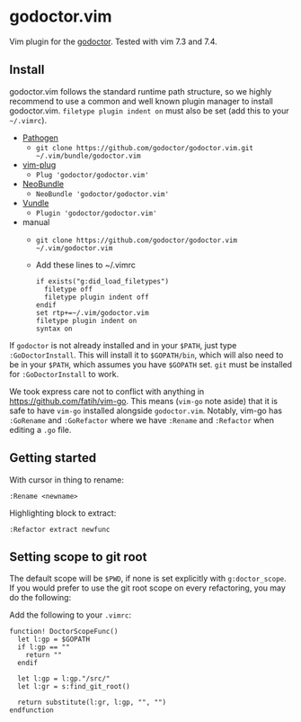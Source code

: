 # godoctor.vim

Vim plugin for the [godoctor](https://github.com/godoctor/godoctor).
Tested with vim 7.3 and 7.4.

## Install

godoctor.vim follows the standard runtime path structure, so we highly recommend to use
a common and well known plugin manager to install godoctor.vim. `filetype plugin
indent on` must also be set (add this to your `~/.vimrc`).

* [Pathogen](https://github.com/tpope/vim-pathogen)
  * `git clone https://github.com/godoctor/godoctor.vim.git ~/.vim/bundle/godoctor.vim`
* [vim-plug](https://github.com/junegunn/vim-plug)
  * `Plug 'godoctor/godoctor.vim'`
* [NeoBundle](https://github.com/Shougo/neobundle.vim)
  * `NeoBundle 'godoctor/godoctor.vim'`
* [Vundle](https://github.com/gmarik/vundle)
  * `Plugin 'godoctor/godoctor.vim'`
* manual
  * `git clone https://github.com/godoctor/godoctor.vim ~/.vim/godoctor.vim`
  * Add these lines to ~/.vimrc

    ```
    if exists("g:did_load_filetypes")
      filetype off
      filetype plugin indent off
    endif
    set rtp+=~/.vim/godoctor.vim
    filetype plugin indent on
    syntax on
    ```

If `godoctor` is not already installed and in your `$PATH`, just type
`:GoDoctorInstall`. This will install it to `$GOPATH/bin`, which will also need
to be in your `$PATH`, which assumes you have `$GOPATH` set.
`git` must be installed for `:GoDoctorInstall` to work.

We took express care not to conflict with anything in
<https://github.com/fatih/vim-go>. This means (`vim-go` note aside) that it is
safe to have `vim-go` installed alongside `godoctor.vim`. Notably, vim-go has `:GoRename`
and `:GoRefactor` where we have `:Rename` and `:Refactor` when editing a `.go` file.

## Getting started

With cursor in thing to rename:

`:Rename <newname>`

Highlighting block to extract:

`:Refactor extract newfunc`

## Setting scope to git root

The default scope will be `$PWD`, if none is set explicitly with
`g:doctor_scope`. If you would prefer to use the git root scope on every
refactoring, you may do the following:

Add the following to your `.vimrc`:

```viml
function! DoctorScopeFunc()
  let l:gp = $GOPATH
  if l:gp == ""
    return ""
  endif

  let l:gp = l:gp."/src/"
  let l:gr = s:find_git_root()

  return substitute(l:gr, l:gp, "", "")
endfunction
```

<!-- TODO mo betta docs -->
